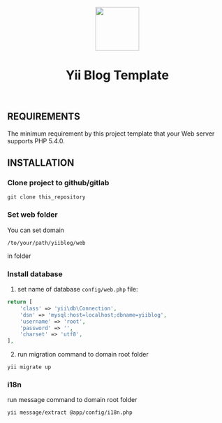 <p align="center">
    <a href="https://github.com/yiisoft" target="_blank">
        <img src="https://avatars0.githubusercontent.com/u/993323" height="100px">
    </a>
    <h1 align="center">Yii Blog Template</h1>
    <br>
</p>

REQUIREMENTS
------------

The minimum requirement by this project template that your Web server supports PHP 5.4.0.


INSTALLATION
------------

### Clone project to github/gitlab

~~~
git clone this_repository
~~~

### Set web folder

You can set domain

~~~
/to/your/path/yiiblog/web
~~~

in folder

### Install database 

1. set name of database `config/web.php` file: 

```php
return [
    'class' => 'yii\db\Connection',
    'dsn' => 'mysql:host=localhost;dbname=yiiblog',
    'username' => 'root',
    'password' => '',
    'charset' => 'utf8',
],
```

2. run migration command to domain root folder

~~~
yii migrate up
~~~

### i18n

run message command to domain root folder

~~~
yii message/extract @app/config/i18n.php
~~~
